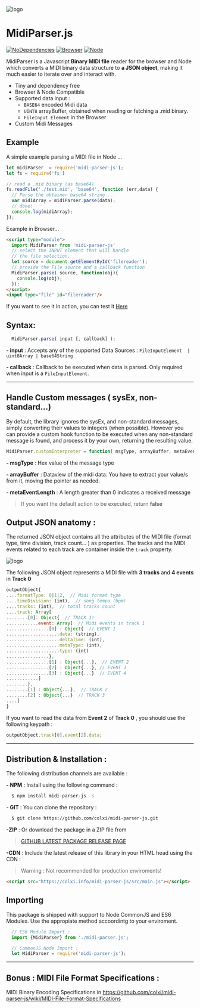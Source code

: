 ![logo](https://colxi.info/midi-parser-js/docs/logo.png)

# MidiParser.js 
[![NoDependencies](https://img.shields.io/badge/dependencies-none-green.svg)](https://github.com/colxi/midi-parser-js)
[![Browser](https://img.shields.io/badge/browser-compatible-blue.svg)](https://github.com/colxi/midi-parser-js)
[![Node](https://img.shields.io/badge/node-compatible-brightgreen.svg)](https://www.npmjs.com/package/midi-parser-js)

MidiParser is a Javascript **Binary MIDI file** reader for the browser and Node which converts a MIDI binary data structure to **a JSON object**, making it much easier to iterate over and interact with.

- Tiny and dependency free
- Browser & Node Compatible
- Supported data input : 
  -  ```BASE64``` encoded Midi data
  - ```UINT8``` arrayBuffer, obtained when reading or fetching a   .mid binary. 
  - ```FileInput Element``` in the Browser 
- Custom Midi Messages



## Example

A simple example parsing a MIDI file in Node ...
```javascript
let midiParser  = require('midi-parser-js');
let fs = require('fs')

// read a .mid binary (as base64)
fs.readFile('./test.mid', 'base64', function (err,data) {
  // Parse the obtainer base64 string ...
  var midiArray = midiParser.parse(data);
  // done!
  console.log(midiArray);
});
```

Example in Browser...
```html
<script type="module">
  import MidiParser from 'midi-parser-js'
  // select the INPUT element that will handle
  // the file selection.
  let source = document.getElementById('filereader');
  // provide the File source and a callback function
  MidiParser.parse( source, function(obj){
    console.log(obj);
  });
</script>
<input type="file" id="filereader"/>
```
If you want to see it in action, you can test it [Here](https://colxi.info/midi-parser-js/test/test-es6-import.html)

## Syntax:


```javascript
  MidiParser.parse( input [, callback] );
```
**- input** : Accepts any of the supported Data Sources : `FileInputElement  | uint8Array | base64String`

**- callback** : Callback to be executed when data is parsed. Only required when input is a `FileInputElement`. 
 


---

## Handle Custom messages ( sysEx, non-standard...)

By default, the library ignores the sysEx, and non-standard messages, simply converting their values to integers (when possible).
However you can provide a custom hook function to be executed when any non-standard message is found, and process it by your own, returning the resulting value.


```javascript 
MidiParser.customInterpreter = function( msgType, arrayBuffer, metaEventLength){  /* your code */ }
```

**- msgType** : Hex value of the message type
 
**- arrayBuffer** : Dataview of the midi data. You have to extract your value/s from it, moving the pointer as needed.

**- metaEventLength** : A length greater than 0 indicates a received message

> If you want the default action to be executed, return **false**


## Output JSON anatomy  :

The returned JSON object contains all the attributes of the MIDI file (format type, time division, track count... ) as properties. The tracks and the MIDI events related to each track are container inside the `track` property. 

![logo](https://colxi.info/midi-parser-js/docs/diagram.jpg)


The following JSON object represents a MIDI file with **3 tracks** and **4 events** in **Track 0**

```javascript
outputObject{
....formatType: 0|1|2,  // Midi format type
....timeDivision: (int),  // song tempo (bpm)
....tracks: (int),  // total tracks count
....track: Array[
........[0]: Object{  // TRACK 1!
............event: Array[  // Midi events in track 1
................[0] : Object{  // EVENT 1
....................data: (string),
....................deltaTime: (int),
....................metaType: (int),
....................type: (int)
................},
................[1] : Object{...},  // EVENT 2
................[2] : Object{...}, // EVENT 3
................[3] : Object{...}  // EVENT 4
............]
........},
........[1] : Object{...},  // TRACK 2
........[2] : Object{...}  // TRACK 3
....]
}
```
If you want to read the data from **Event 2** of **Track 0** , you should use the following keypath :

```javascript
outputObject.track[0].event[2].data;
```
---
 
## Distribution & Installation :

The following distribution channels are available :


**- NPM** : Install using the following command :

```bash
  $ npm install midi-parser-js -s
```

**- GIT** : You can clone the repository  :
```bash
  $ git clone https://github.com/colxi/midi-parser-js.git
```

**-ZIP** : Or download the package in a ZIP file from
> [GITHUB LATEST PACKAGE RELEASE PAGE](https://github.com/colxi/midi-parser-js/releases/latest)


**-CDN** : Include the latest release of this library in your HTML head using the CDN :
> Warning : Not recommended for production enviroments!

```html
<script src="https://colxi.info/midi-parser-js/src/main.js"></script>
```
## Importing
This package is shipped with support to Node CommonJS and ES6 Modules. Use the appropiate method accoordintg to your enviroment.

```javascript
  // ES6 Module Import : 
  import {MidiParser} from './midi-parser.js'; 

  // CommonJS Node Import :
  let MidiParser = require('midi-parser-js');
```

--- 
## Bonus : MIDI File Format Specifications :

MIDI Binary Encoding Specifications in https://github.com/colxi/midi-parser-js/wiki/MIDI-File-Format-Specifications

